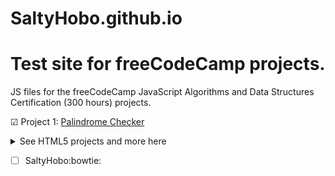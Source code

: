 # SaltyHobo.github.io

# Test site for freeCodeCamp projects.

<p>JS files for the freeCodeCamp JavaScript Algorithms and Data Structures Certification (300 hours) projects.</p>
<p>  &#9745; Project 1: <a href="https://github.com/SaltyHobo/SaltyHobo.github.io/blob/master/freecodecamp/javascript-certification/palindrome-checker-simplified.js">Palindrome Checker</a></p>
<p></p>



<details>
<summary>See HTML5 projects and more here</summary>
  <a href="https://github.com/SaltyHobo/SaltyHobo.github.io">SaltyHobo's Homepage</a>
</details>



- [ ] SaltyHobo:bowtie:
